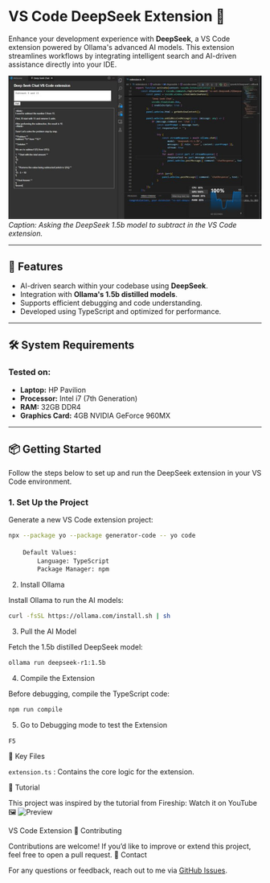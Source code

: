 # VS Code DeepSeek Extension 🌟

Enhance your development experience with **DeepSeek**, a VS Code extension powered by Ollama's advanced AI models. This extension streamlines workflows by integrating intelligent search and AI-driven assistance directly into your IDE.

![VS Code Extension](imgs/image.jpg)  
*Caption: Asking the DeepSeek 1.5b model to subtract in the VS Code extension.*

---

## 🚀 Features
- AI-driven search within your codebase using **DeepSeek**.
- Integration with **Ollama's 1.5b distilled models**.
- Supports efficient debugging and code understanding.
- Developed using TypeScript and optimized for performance.

---

## 🛠️ System Requirements
### Tested on:
- **Laptop:** HP Pavilion  
- **Processor:** Intel i7 (7th Generation)  
- **RAM:** 32GB DDR4  
- **Graphics Card:** 4GB NVIDIA GeForce 960MX  

---

## 📦 Getting Started
Follow the steps below to set up and run the DeepSeek extension in your VS Code environment.

### 1. Set Up the Project
Generate a new VS Code extension project:
```bash
npx --package yo --package generator-code -- yo code

    Default Values:
        Language: TypeScript
        Package Manager: npm
```

2. Install Ollama

Install Ollama to run the AI models:

```bash
curl -fsSL https://ollama.com/install.sh | sh
```

3. Pull the AI Model

Fetch the 1.5b distilled DeepSeek model:

```bash
ollama run deepseek-r1:1.5b
```

4. Compile the Extension

Before debugging, compile the TypeScript code:

```bash 
npm run compile
```

5. Go to Debugging mode to test the Extension

`F5`

🧩 Key Files

`extension.ts` : Contains the core logic for the extension.

🎥 Tutorial

This project was inspired by the tutorial from Fireship:
Watch it on YouTube
🖼️ ![Preview](https://www.youtube.com/watch?v=clJCDHml2cA)

VS Code Extension
🤝 Contributing

Contributions are welcome! If you’d like to improve or extend this project, feel free to open a pull request.
📧 Contact

For any questions or feedback, reach out to me via [GitHub Issues](https://github.com/syedjawadakhtar/vs-code-deepseek-ext/issues).